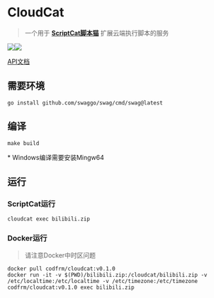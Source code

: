 

# CloudCat

> 一个用于 **[ScriptCat脚本猫](https://docs.scriptcat.org/)** 扩展云端执行脚本的服务

![](https://img.shields.io/github/stars/scriptscat/cloudcat.svg)![](https://img.shields.io/github/v/tag/scriptscat/cloudcat.svg?label=version&sort=semver)

[API文档](http://localhost:8080/swagger/index.html)

## 需要环境

```shell
go install github.com/swaggo/swag/cmd/swag@latest
```


## 编译



```shell
make build
```
\* Windows编译需要安装Mingw64



## 运行

### ScriptCat运行



```
cloudcat exec bilibili.zip
```



### Docker运行

> 请注意Docker中时区问题



```shell
docker pull codfrm/cloudcat:v0.1.0
docker run -it -v $(PWD)/bilibili.zip:/cloudcat/bilibili.zip -v /etc/localtime:/etc/localtime -v /etc/timezone:/etc/timezone codfrm/cloudcat:v0.1.0 exec bilibili.zip
```



